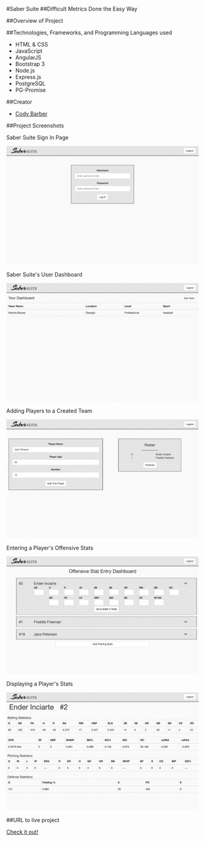 #Saber Suite
##Difficult Metrics Done the Easy Way


##Overview of Project



##Technologies, Frameworks, and Programming Languages used
* HTML & CSS
* JavaScript
* AngularJS
* Bootstrap 3
* Node.js
* Express.js
* PostgreSQL
* PG-Promise


##Creator
* [Cody Barber](https://github.com/codybarber)


##Project Screenshots


Saber Suite Sign In Page

![Saber Suite](images/login.png)


Saber Suite's User Dashboard

![Saber Suite](images/user_dashboard.png)


Adding Players to a Created Team

![Saber Suite](images/player_addition.png)


Entering a Player's Offensive Stats

![Saber Suite](images/offensive_stat_entry.png)


Displaying a Player's Stats

![Saber Suite](images/player_stats.png)



##URL to live project

[Check it out!]()
